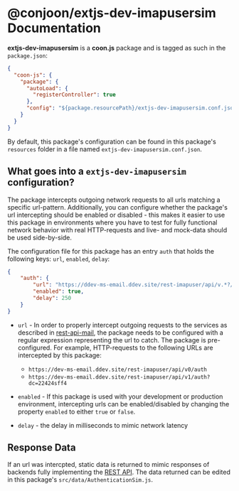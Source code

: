 # @conjoon/extjs-dev-imapusersim Documentation

**extjs-dev-imapusersim** is a **coon.js** package and is tagged as such in the
`package.json`:

```json
{
  "coon-js": {
    "package": {
      "autoLoad": {
        "registerController": true
      },
      "config": "${package.resourcePath}/extjs-dev-imapusersim.conf.json"
    }
  }
}
```

By default, this package's configuration can be found in this package's `resources` folder
in a file named `extjs-dev-imapusersim.conf.json`.

## What goes into a `extjs-dev-imapusersim` configuration?

The package intercepts outgoing network requests to all urls matching a specific
url-pattern. Additionally, you can configure whether the package's url intercepting should
be enabled or disabled - this makes it easier to use this package in environments where
you have to test for fully functional network behavior with real HTTP-requests and live- and mock-data should be used side-by-side.

The configuration file for this package has an entry `auth` that holds the following keys: `url`, `enabled`, `delay`:

```json
{
    "auth": {
        "url": "https://ddev-ms-email.ddev.site/rest-imapuser/api/v.*?/auth(/.*)?",
        "enabled": true,
        "delay": 250
    }
}
```


- `url` - In order to properly intercept outgoing requests to the services as described in
  [rest-api-mail](https://github.com/conjoon/rest-api-description),
  the package needs to be configured with a regular expression representing the url to catch.
  The package is pre-configured. For example, HTTP-requests to the following URLs are intercepted by this package:
   - `https://dev-ms-email.ddev.site/rest-imapuser/api/v0/auth`
   - `https://dev-ms-email.ddev.site/rest-imapuser/api/v1/auth?dc=22424sff4`

- `enabled` - If this package is used with your development or production environment, intercepting urls can be enabled/disabled by changing the property `enabled`
  to either `true` or `false`.
- `delay` - the delay in milliseconds to mimic network latency

## Response Data
If an url was intercpted, static data is returned to mimic responses of backends
fully implementing the [REST API](https://github.com/conjoon/rest-api-description). The data returned
can be edited in this package's `src/data/AuthenticationSim.js`.
